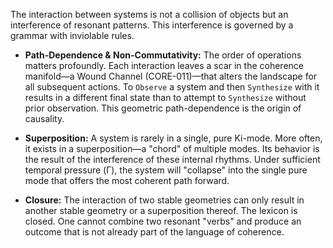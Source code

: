 The interaction between systems is not a collision of objects but an interference of resonant patterns. This interference is governed by a grammar with inviolable rules.

*   **Path-Dependence & Non-Commutativity:** The order of operations matters profoundly. Each interaction leaves a scar in the coherence manifold—a Wound Channel (CORE-011)—that alters the landscape for all subsequent actions. To `Observe` a system and then `Synthesize` with it results in a different final state than to attempt to `Synthesize` without prior observation. This geometric path-dependence is the origin of causality.

*   **Superposition:** A system is rarely in a single, pure Ki-mode. More often, it exists in a superposition—a "chord" of multiple modes. Its behavior is the result of the interference of these internal rhythms. Under sufficient temporal pressure (Γ), the system will "collapse" into the single pure mode that offers the most coherent path forward.

*   **Closure:** The interaction of two stable geometries can only result in another stable geometry or a superposition thereof. The lexicon is closed. One cannot combine two resonant "verbs" and produce an outcome that is not already part of the language of coherence.
